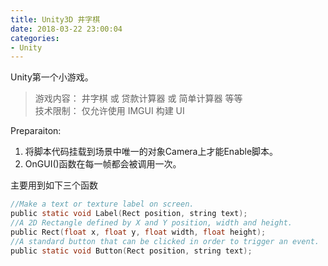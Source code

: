 ```yaml
---
title: Unity3D 井字棋
date: 2018-03-22 23:00:04
categories:
- Unity
---
```


Unity第一个小游戏。

>游戏内容： 井字棋 或 贷款计算器 或 简单计算器 等等  
技术限制： 仅允许使用 IMGUI 构建 UI

Preparaiton:
1. 将脚本代码挂载到场景中唯一的对象Camera上才能Enable脚本。  
2. OnGUI()函数在每一帧都会被调用一次。

主要用到如下三个函数
```c
//Make a text or texture label on screen.
public static void Label(Rect position, string text);
//A 2D Rectangle defined by X and Y position, width and height.
public Rect(float x, float y, float width, float height);
//A standard button that can be clicked in order to trigger an event.
public static void Button(Rect position, string text);
```
